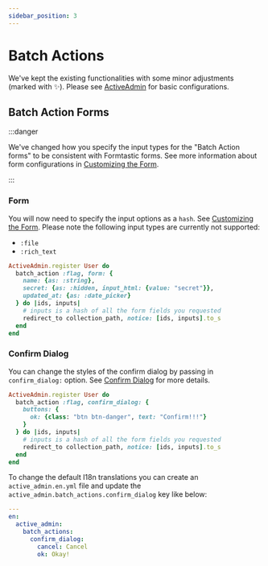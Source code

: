 ```yaml
---
sidebar_position: 3
---
```


# Batch Actions
We've kept the existing functionalities with some minor adjustments (marked with ✨). Please see [ActiveAdmin] for basic configurations.

## Batch Action Forms
:::danger

We've changed how you specify the input types for the "Batch Action forms" to be consistent with Formtastic forms. See more information about form configurations in [Customizing the Form].

:::

### Form
You will now need to specify the input options as a `hash`. See [Customizing the Form].
Please note the following input types are currently not supported:
- `:file`
- `:rich_text`

```ruby
ActiveAdmin.register User do
  batch_action :flag, form: {
    name: {as: :string},
    secret: {as: :hidden, input_html: {value: "secret"}},
    updated_at: {as: :date_picker}
  } do |ids, inputs|
    # inputs is a hash of all the form fields you requested
    redirect_to collection_path, notice: [ids, inputs].to_s
  end
end
```

### Confirm Dialog
You can change the styles of the confirm dialog by passing in `confirm_dialog:` option. See [Confirm Dialog] for more details.

```ruby
ActiveAdmin.register User do
  batch_action :flag, confirm_dialog: {
    buttons: {
      ok: {class: "btn btn-danger", text: "Confirm!!!"}
    }
  } do |ids, inputs|
    # inputs is a hash of all the form fields you requested
    redirect_to collection_path, notice: [ids, inputs].to_s
  end
end
```

To change the default I18n translations you can create an `active_admin.en.yml` file and update the `active_admin.batch_actions.confirm_dialog` key like below:
```yaml
---
en:
  active_admin:
    batch_actions:
      confirm_dialog:
        cancel: Cancel
        ok: Okay!
```

[ActiveAdmin]: https://activeadmin.info/9-batch-actions.html
[Customizing the Form]: ./customizing-the-form.md
[Confirm Dialog]: ./confirm-dialog.md
